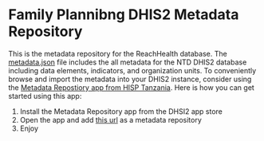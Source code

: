 # Family Plannibng DHIS2 Metadata Repository


This is the metadata repository for the ReachHealth database. The [metadata.json](metadata.json) file includes the all metadata for the NTD DHIS2 database including data elements, indicators, and organization units. To conveniently browse and import the metadata into your DHIS2 instance, consider using the [Metadata Repostiory app from HISP Tanzania](https://apps.dhis2.org/app/3c82dceb-5c50-49a3-8dc3-6bb6a30399f4). Here is how you can get started using this app:
1. Install the Metadata Repository app from the DHSI2 app store
2. Open the app and add [this url](https://raw.githubusercontent.com/ntddhis2/ntddb-metadata/master/index.json) as a metadata repository
3. Enjoy


